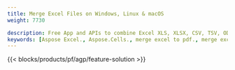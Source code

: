 ```yaml
---
title: Merge Excel Files on Windows, Linux & macOS 
weight: 7730

description: Free App and APIs to combine Excel XLS, XLSX, CSV, TSV, ODS, SXC and FODS files
keywords: [Aspose Excel., Aspose.Cells., merge excel to pdf., merge excel to json., merge txt to sql., merge csv to json., merge json to pdf., xml to excel merger and Convert files between various formats]
---
```


{{< blocks/products/pf/agp/feature-solution >}} 

